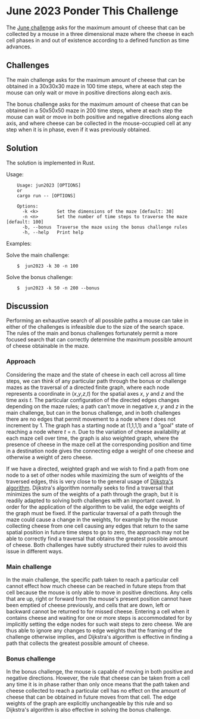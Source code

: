 # June 2023 Ponder This Challenge
The [June challenge](https://research.ibm.com/haifa/ponderthis/challenges/June2023.html) asks for the maximum amount of cheese that can be collected by a mouse in a three dimensional maze where the cheese in each cell phases in and out of existence according to a defined function as time advances.

## Challenges

The main challenge asks for the maximum amount of cheese that can be obtained in a 30x30x30 maze in 100 time steps, where at each step the mouse can only wait or move in positive directions along each axis.

The bonus challenge asks for the maximum amount of cheese that can be obtained in a 50x50x50 maze in 200 time steps, where at each step the mouse can wait or move in both positive and negative directions along each axis, and where cheese can be collected in the mouse-occupied cell at any step when it is in phase, even if it was previously obtained.

## Solution

The solution is implemented in Rust.

Usage:

		Usage: jun2023 [OPTIONS]
		or
		cargo run -- [OPTIONS]
	
		Options:
		  -k <k>       Set the dimensions of the maze [default: 30]
		  -n <n>       Set the number of time steps to traverse the maze [default: 100]
		  -b, --bonus  Traverse the maze using the bonus challenge rules
		  -h, --help   Print help



Examples:

Solve the main challenge:

		$  jun2023 -k 30 -n 100
        
Solve the bonus challenge:

		$  jun2023 -k 50 -n 200 --bonus
		
## Discussion

Performing an exhaustive search of all possible paths a mouse can take in either of the challenges is infeasible due to the size of the search space. The rules of the main and bonus challenges fortunately permit a more focused search that can correctly determine the maximum possible amount of cheese obtainable in the maze.

### Approach

Considering the maze and the state of cheese in each cell across all time steps, we can think of any particular path through the bonus or challenge mazes as the traversal of a directed finite graph, where each node represents a coordinate in (*x*,*y*,*z*,*t*) for the spatial axes *x*, *y* and *z* and the time axis *t*.  The particular configuration of the directed edges changes depending on the maze rules; a path can't move in negative *x*, *y* and *z* in the main challenge, but can in the bonus challenge, and in both challenges there are no edges that permit movement to a node where *t* does not increment by 1. The graph has a starting node at (1,1,1,1) and a "goal" state of reaching a node where *t* = *n*. Due to the variation of cheese availability at each maze cell over time, the graph is also weighted graph, where the presence of cheese in the maze cell at the corresponding position and time in a destination node gives the connecting edge a weight of one cheese and otherwise a weight of zero cheese. 

If we have a directed, weighted graph and we wish to find a path from one node to a set of other nodes while maximizing the sum of weights of the traversed edges, this is very close to the general usage of [Dijkstra's algorithm](https://en.wikipedia.org/wiki/Dijkstra%27s_algorithm). Dijkstra's algorithm normally seeks to find a traversal that minimizes the sum of the weights of a path through the graph, but it is readily adapted to solving both challenges with an important caveat. In order for the application of the algorithm to be valid, the edge weights of the graph must be fixed. If the particular traversal of a path through the maze could cause a change in the weights, for example by the mouse collecting cheese from one cell causing any edges that return to the same spatial position in future time steps to go to zero, the approach may not be able to correctly find a traversal that obtains the greatest possible amount of cheese. Both challenges have subtly structured their rules to avoid this issue in different ways.

### Main challenge

In the main challenge, the specific path taken to reach a particular cell cannot effect how much cheese can be reached in future steps from that cell because the mouse is only able to move in positive directions. Any cells that are up, right or forward from the mouse's present position cannot have been emptied of cheese previously, and cells that are down, left or backward cannot be returned to for missed cheese. Entering a cell when it contains cheese and waiting for one or more steps is accommodated for by implicitly setting the edge nodes for such wait steps to zero cheese. We are thus able to ignore any changes to edge weights that the framing of the challenge otherwise implies, and Dijkstra's algorithm is effective in finding a path that collects the greatest possible amount of cheese.

### Bonus challenge

In the bonus challenge, the mouse is capable of moving in both positive and negative directions. However, the rule that cheese can be taken from a cell any time it is in phase rather than only once means that the path taken and cheese collected to reach a particular cell has no effect on the amount of cheese that can be obtained in future moves from that cell. The edge weights of the graph are explicitly unchangeable by this rule and so Dijkstra's algorithm is also effective in solving the bonus challenge.
